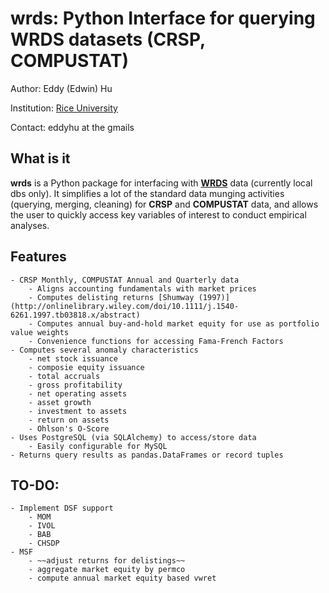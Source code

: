 # wrds: Python Interface for querying WRDS datasets (CRSP, COMPUSTAT)

Author: Eddy (Edwin) Hu

Institution: [Rice University](http://business.rice.edu)

Contact: eddyhu at the gmails

## What is it
**wrds** is a Python package for interfacing with [**WRDS**](http://wrds.wharton.upenn.edu) data (currently local dbs only). It simplifies a lot of the standard data munging activities (querying, merging, cleaning) for **CRSP** and **COMPUSTAT** data, and allows the user to quickly access key variables of interest to conduct empirical analyses.

## Features
	- CRSP Monthly, COMPUSTAT Annual and Quarterly data
		- Aligns accounting fundamentals with market prices
		- Computes delisting returns [Shumway (1997)](http://onlinelibrary.wiley.com/doi/10.1111/j.1540-6261.1997.tb03818.x/abstract)
		- Computes annual buy-and-hold market equity for use as portfolio value weights
		- Convenience functions for accessing Fama-French Factors
	- Computes several anomaly characteristics
		- net stock issuance
		- composie equity issuance
		- total accruals
		- gross profitability
		- net operating assets
		- asset growth
		- investment to assets
		- return on assets
		- Ohlson's O-Score
	- Uses PostgreSQL (via SQLAlchemy) to access/store data
		- Easily configurable for MySQL
	- Returns query results as pandas.DataFrames or record tuples

## TO-DO:
	- Implement DSF support
		- MOM
		- IVOL
		- BAB
		- CHSDP
	- MSF
		- ~~adjust returns for delistings~~
		- aggregate market equity by permco
		- compute annual market equity based vwret
